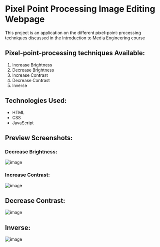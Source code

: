 
# Pixel Point Processing Image Editing Webpage

This project is an application on the different pixel-point-processing techniques discussed in the Introduction to Media Engineering course

## Pixel-point-processing techniques Available:
1. Increase Brightness
2. Decrease Brightness
3. Increase Contrast
4. Decrease Contrast
5. Inverse

## Technologies Used:
- HTML
- CSS
- JavaScript

## Preview Screenshots:
### Decrease Brightness:
![image](https://user-images.githubusercontent.com/61099815/156932049-23bdb4fa-e890-4b02-ab86-d97bde4bec54.png)

### Increase Contrast:
![image](https://user-images.githubusercontent.com/61099815/156932092-d5e5dee1-66ac-48b0-aaf4-0228121f1adb.png)

## Decrease Contrast:
![image](https://user-images.githubusercontent.com/61099815/156932103-c18e2a98-838a-4413-a447-5ddd605cfdc4.png)

## Inverse: 
![image](https://user-images.githubusercontent.com/61099815/156932110-a40ceb32-214b-4ae1-921c-5f57fd134af9.png)
